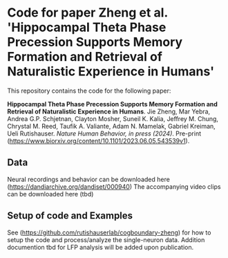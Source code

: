 # Code for paper Zheng et al. 'Hippocampal Theta Phase Precession Supports Memory Formation and Retrieval of Naturalistic Experience in Humans'

This repository contains the code for the following paper:

**Hippocampal Theta Phase Precession Supports Memory Formation and Retrieval of Naturalistic Experience in Humans**. Jie Zheng, Mar Yebra, Andrea G.P. Schjetnan, Clayton Mosher, Suneil K. Kalia, Jeffrey M. Chung, Chrystal M. Reed, Taufik A. Valiante, Adam N. Mamelak, Gabriel Kreiman, Ueli Rutishauser. *Nature Human Behavior, in press (2024)*. Pre-print (https://www.biorxiv.org/content/10.1101/2023.06.05.543539v1).

## Data
Neural recordings and behavior can be downloaded here (https://dandiarchive.org/dandiset/000940)
The accompanying video clips can be downloaded here (tbd)

## Setup of code and Examples
See (https://github.com/rutishauserlab/cogboundary-zheng) for how to setup the code and process/analyze the single-neuron data. Addition documention tbd for LFP analysis will be added upon publication.

